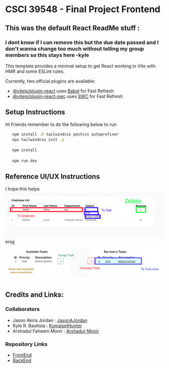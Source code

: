 # CSCI 39548 - Final Project Frontend
## This was the default React ReadMe stuff :
### I dont know if I can remove this but the due date passed and I don't wanna change **too** much without telling my group members so this stays here -kyle  
This template provides a minimal setup to get React working in Vite with HMR and some ESLint rules.

Currently, two official plugins are available:

- [@vitejs/plugin-react](https://github.com/vitejs/vite-plugin-react/blob/main/packages/plugin-react/README.md) uses [Babel](https://babeljs.io/) for Fast Refresh
- [@vitejs/plugin-react-swc](https://github.com/vitejs/vite-plugin-react-swc) uses [SWC](https://swc.rs/) for Fast Refresh



## Setup Instructions  
Hi Friends remember to do the following below to run

 ```bash
    npm install -D tailwindcss postcss autoprefixer
    npx tailwindcss init -p
    
    npm install
    
    npm run dev
   ```
  

## Reference UI/UX Instructions
I hope this helps 
![alt text](https://raw.githubusercontent.com/Arshadul-Monir/webdev_final_front/main/src/assets/readmeImage.png)
ersg
![alt text](https://raw.githubusercontent.com/Arshadul-Monir/webdev_final_front/main/src/assets/AssignTable.png)

## Credits and Links:  
### Collaborators
- Jason Akira Jordan : [JasonAJordan](https://github.com/JasonAJordan)  
- Kyle R. Bautista : [KymaiselHunter](https://github.com/KymaiselHunter)
- Arshadul Faheem Monir : [Arshadul-Monir](https://github.com/Arshadul-Monir)

### Repository Links
- [FrontEnd](https://github.com/Arshadul-Monir/webdev_final_front)  
- [BackEnd](https://github.com/arshadul-Monir/webdev_final_back)
